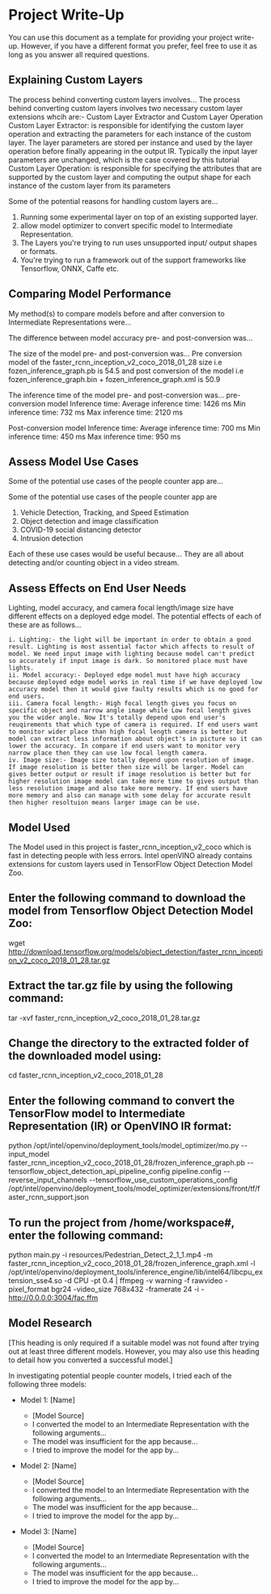 # Project Write-Up

You can use this document as a template for providing your project write-up. However, if you
have a different format you prefer, feel free to use it as long as you answer all required
questions.

## Explaining Custom Layers

The process behind converting custom layers involves...
The process behind converting custom layers involves two necessary custom layer extensions whcih are:- Custom Layer Extractor and Custom Layer Operation
Custom Layer Extractor: is responsible for identifying the custom layer operation and extracting the parameters for each instance of the custom layer. The layer parameters are stored per instance and used by the layer operation before finally appearing in the output IR. Typically the input layer parameters are unchanged, which is the case covered by this tutorial
Custom Layer Operation: is responsible for specifying the attributes that are supported by the custom layer and computing the output shape for each instance of the custom layer from its parameters


Some of the potential reasons for handling custom layers are...
1. Running some experimental layer on top of an existing supported layer.
2. allow model optimizer to convert specific model to Intermediate Representation.
3. The Layers you're trying to run uses unsupported input/ output shapes or formats.
4. You're trying to run a framework out of the support frameworks like Tensorflow, ONNX, Caffe etc.

## Comparing Model Performance

My method(s) to compare models before and after conversion to Intermediate Representations
were...

The difference between model accuracy pre- and post-conversion was...

The size of the model pre- and post-conversion was...
Pre conversion model of the faster_rcnn_inception_v2_coco_2018_01_28 size i.e fozen_inference_graph.pb is 54.5 and  post conversion of the model i.e fozen_inference_graph.bin + fozen_inference_graph.xml is 50.9

The inference time of the model pre- and post-conversion was...
pre-conversion model Inference time: 
Average inference time: 1426 ms
Min inference time:  732 ms
Max inference time: 2120 ms 

Post-conversion model Inference time:
Average inference time: 700 ms 
Min inference time: 450 ms 
Max inference time: 950 ms

## Assess Model Use Cases

Some of the potential use cases of the people counter app are...

Some of the potential use cases of the people counter app are

   1. Vehicle Detection, Tracking, and Speed Estimation
   2. Object detection and image classification
   3. COVID-19 social distancing detector
   4. Intrusion detection

Each of these use cases would be useful because...
 They are all about detecting and/or counting object in a video stream.

## Assess Effects on End User Needs

Lighting, model accuracy, and camera focal length/image size have different effects on a
deployed edge model. The potential effects of each of these are as follows...

    i. Lighting:- the light will be important in order to obtain a good result. Lighting is most assential factor which affects to result of model. We need input image with lighting because model can't predict so accurately if input image is dark. So monitored place must have lights.
    ii. Model accuracy:- Deployed edge model must have high accuracy because deployed edge model works in real time if we have deployed low accuracy model then it would give faulty results which is no good for end users.
    iii. Camera focal length:- High focal length gives you focus on specific object and narrow angle image while Low focal length gives you the wider angle. Now It's totally depend upon end user's reuqirements that which type of camera is required. If end users want to monitor wider place than high focal length camera is better but model can extract less information about object's in picture so it can lower the accuracy. In compare if end users want to monitor very narrow place then they can use low focal length camera.
    iv. Image size:- Image size totally depend upon resolution of image. If image resolution is better then size will be larger. Model can gives better output or result if image resolution is better but for higher resolution image model can take more time to gives output than less resolution image and also take more memory. If end users have more memory and also can manage with some delay for accurate result then higher resoltuion means larger image can be use.

## Model Used
The Model used in this project is faster_rcnn_inception_v2_coco which is fast in detecting people with less errors. Intel openVINO already contains extensions for custom layers used in TensorFlow Object Detection Model Zoo.

## Enter the following command to download the model from Tensorflow Object Detection Model Zoo:

wget http://download.tensorflow.org/models/object_detection/faster_rcnn_inception_v2_coco_2018_01_28.tar.gz

## Extract the tar.gz file by using the following command:

tar -xvf faster_rcnn_inception_v2_coco_2018_01_28.tar.gz

## Change the directory to the extracted folder of the downloaded model using:

cd faster_rcnn_inception_v2_coco_2018_01_28

## Enter the following command to convert the TensorFlow model to Intermediate Representation (IR) or OpenVINO IR format:

python /opt/intel/openvino/deployment_tools/model_optimizer/mo.py --input_model faster_rcnn_inception_v2_coco_2018_01_28/frozen_inference_graph.pb --tensorflow_object_detection_api_pipeline_config pipeline.config --reverse_input_channels --tensorflow_use_custom_operations_config /opt/intel/openvino/deployment_tools/model_optimizer/extensions/front/tf/faster_rcnn_support.json

## To run the project from /home/workspace#, enter the following command:

python main.py -i resources/Pedestrian_Detect_2_1_1.mp4 -m faster_rcnn_inception_v2_coco_2018_01_28/frozen_inference_graph.xml -l /opt/intel/openvino/deployment_tools/inference_engine/lib/intel64/libcpu_extension_sse4.so -d CPU -pt 0.4 | ffmpeg -v warning -f rawvideo -pixel_format bgr24 -video_size 768x432 -framerate 24 -i - http://0.0.0.0:3004/fac.ffm

## Model Research

[This heading is only required if a suitable model was not found after trying out at least three
different models. However, you may also use this heading to detail how you converted 
a successful model.]

In investigating potential people counter models, I tried each of the following three models:

- Model 1: [Name]
  - [Model Source]
  - I converted the model to an Intermediate Representation with the following arguments...
  - The model was insufficient for the app because...
  - I tried to improve the model for the app by...
  
- Model 2: [Name]
  - [Model Source]
  - I converted the model to an Intermediate Representation with the following arguments...
  - The model was insufficient for the app because...
  - I tried to improve the model for the app by...

- Model 3: [Name]
  - [Model Source]
  - I converted the model to an Intermediate Representation with the following arguments...
  - The model was insufficient for the app because...
  - I tried to improve the model for the app by...
